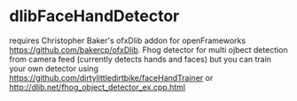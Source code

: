 # dlibFaceHandDetector
requires Christopher Baker's ofxDlib addon for openFrameworks https://github.com/bakercp/ofxDlib.
Fhog detector for multi ojbect detection from camera feed (currently detects hands and faces) but you can train your own detector using https://github.com/dirtylittledirtbike/faceHandTrainer or http://dlib.net/fhog_object_detector_ex.cpp.html

